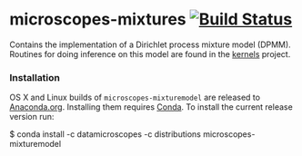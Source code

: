 # microscopes-mixtures [![Build Status](https://travis-ci.org/datamicroscopes/mixturemodel.svg?branch=master)](https://travis-ci.org/datamicroscopes/mixturemodel)

Contains the implementation of a Dirichlet process mixture model (DPMM). Routines for doing inference on this model are found in the [kernels](https://github.com/datamicroscopes/kernels) project.

### Installation

OS X and Linux builds of `microscopes-mixturemodel` are released to [Anaconda.org](https://conda.anaconda.org). Installing them requires [Conda](https://store.continuum.io/cshop/anaconda/).  To install the current release version run:

$ conda install -c datamicroscopes -c distributions microscopes-mixturemodel
